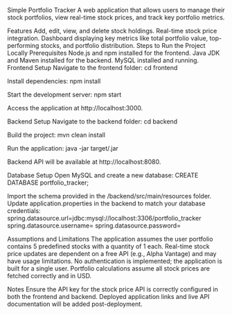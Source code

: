 Simple Portfolio Tracker
A web application that allows users to manage their stock portfolios, view real-time stock prices, and track key portfolio metrics.

Features
Add, edit, view, and delete stock holdings.
Real-time stock price integration.
Dashboard displaying key metrics like total portfolio value, top-performing stocks, and portfolio distribution.
Steps to Run the Project Locally
Prerequisites
Node.js and npm installed for the frontend.
Java JDK and Maven installed for the backend.
MySQL installed and running.
Frontend Setup
Navigate to the frontend folder:
cd frontend

Install dependencies:
npm install

Start the development server:
npm start

Access the application at http://localhost:3000.


Backend Setup
Navigate to the backend folder:
cd backend

Build the project:
mvn clean install

Run the application:
java -jar target/<your-backend-jar-file>.jar

Backend API will be available at http://localhost:8080.


Database Setup
Open MySQL and create a new database:
CREATE DATABASE portfolio_tracker;

Import the schema provided in the /backend/src/main/resources folder.
Update application.properties in the backend to match your database credentials:
spring.datasource.url=jdbc:mysql://localhost:3306/portfolio_tracker
spring.datasource.username=<your-username>
spring.datasource.password=<your-password>


Assumptions and Limitations
The application assumes the user portfolio contains 5 predefined stocks with a quantity of 1 each.
Real-time stock price updates are dependent on a free API (e.g., Alpha Vantage) and may have usage limitations.
No authentication is implemented; the application is built for a single user.
Portfolio calculations assume all stock prices are fetched correctly and in USD.


Notes
Ensure the API key for the stock price API is correctly configured in both the frontend and backend.
Deployed application links and live API documentation will be added post-deployment.
